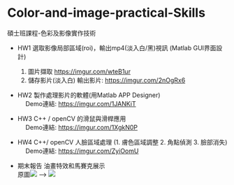 # Color-and-image-practical-Skills
碩士班課程-色彩及影像實作技術

- HW1 選取影像局部區域(roi)，輸出mp4(淡入白/黑)視訊 (Matlab GUI界面設計)
  1. 圖片擷取
    https://imgur.com/wteB1ur
  2. 儲存影片(淡入白)
    輸出影片: https://imgur.com/2nOgRx6

- HW2 製作處理影片的軟體(用Matlab APP Designer)  
  &emsp; Demo連結: https://imgur.com/1JANKiT

- HW3 C++ / openCV 的滑鼠與滑桿應用  
  &emsp; Demo連結: https://imgur.com/1XgkN0P

- HW4 C++/ openCV 人臉區域處理 (1. 膚色區域調整 2. 角點偵測 3. 臉部消失)   
  &emsp; Demo連結: https://imgur.com/ZyiOomU

- 期末報告 油畫特效和馬賽克展示  
  原圖<img src="https://i.imgur.com/eF9R5Ue.png"> --> <img src="https://i.imgur.com/6o47OgR.png">
